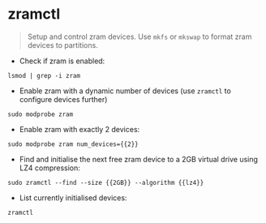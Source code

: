 # zramctl

> Setup and control zram devices.
> Use `mkfs` or `mkswap` to format zram devices to partitions.

- Check if zram is enabled:

`lsmod | grep -i zram`

- Enable zram with a dynamic number of devices (use `zramctl` to configure devices further)

`sudo modprobe zram`

- Enable zram with exactly 2 devices:

`sudo modprobe zram num_devices={{2}}`

- Find and initialise the next free zram device to a 2GB virtual drive using LZ4 compression:

`sudo zramctl --find --size {{2GB}} --algorithm {{lz4}}`

- List currently initialised devices:

`zramctl`
